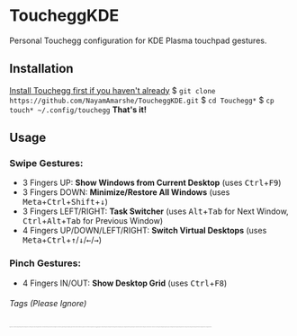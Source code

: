 # ToucheggKDE
Personal Touchegg configuration for KDE Plasma touchpad gestures.

## Installation
[Install Touchegg first if you haven't already](https://github.com/JoseExposito/touchegg)
$ `git clone https://github.com/NayamAmarshe/ToucheggKDE.git`
$ `cd Touchegg*`
$ `cp touch* ~/.config/touchegg`
**That's it!**

## Usage
### Swipe Gestures:
  - 3 Fingers UP: **Show Windows from Current Desktop** (uses <kbd>Ctrl</kbd>+<kbd>F9</kbd>)
  - 3 Fingers DOWN: **Minimize/Restore All Windows** (uses <kbd>Meta</kbd>+<kbd>Ctrl</kbd>+<kbd>Shift</kbd>+<kbd>↓</kbd>)
  - 3 Fingers LEFT/RIGHT: **Task Switcher** (uses <kbd>Alt</kbd>+<kbd>Tab</kbd> for Next Window, <kbd>Ctrl</kbd>+<kbd>Alt</kbd>+<kbd>Tab</kbd> for Previous Window)
  - 4 Fingers UP/DOWN/LEFT/RIGHT: **Switch Virtual Desktops** (uses <kbd>Meta</kbd>+<kbd>Ctrl</kbd>+<kbd>↑</kbd>/<kbd>↓</kbd>/<kbd>←</kbd>/<kbd>→</kbd>)

### Pinch Gestures:
  - 4 Fingers IN/OUT: **Show Desktop Grid** (uses <kbd>Ctrl</kbd>+<kbd>F8</kbd>)





###### Tags (Please Ignore)
<sub><sup><sub><sup><sub><sup><sub><sup><sub><sup><sub><sup><sub><sup><sub><sup>kde,gestures,macos,kde plasma,touchpad gestures,linux gestures,linux touchpad gestures,macos theme,linux gestures touchpad,touchpad gestures ubuntu,kde connect features,linux multitouch gestures,add multi touch trackpad gestures on linux,elementary os gestures,fusuma gestures,trackpad gestures,gestures elementary os,kde plasma customization,mouse gestures,kde connect ubuntu,linux touchpad gestures like mac,touchegg gestures,gestures on ubuntu,linux trackpad gestures,trackpad gestures linux, linux,linux gestures,linux touchpad gestures,gestures,touchpad gestures,linux multitouch gestures,linux gestures touchpad,linux distro,add multi touch trackpad gestures on linux,linux help,linux 2019,linux tutorial 2019,mac trackpad gestures,trackpad gestures,linux gesture mac,gesture su linux,linux gesture,linux trackpad gestures,trackpad gestures linux,macbook-like gestures linux,touchpad gestures linux,swipe gestures for linux,linux touchpad gestures like mac,touchpad gestures linux mint</sup></sub></sup></sub></sup></sub></sup></sub></sup></sub></sup></sub></sup></sub></sup></sub>
